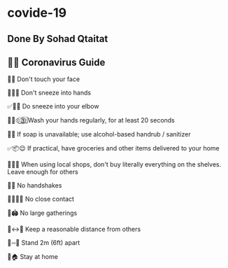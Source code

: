 # covide-19
## Done By Sohad Qtaitat


## 🦠😷 Coronavirus Guide

🚫🤦 Don't touch your face

🚫🤧🤲 Don't sneeze into hands

✅🤧💪 Do sneeze into your elbow

🧼👏⏲2⃣0⃣  Wash your hands regularly, for at least 20 seconds

🧴🤲 If soap is unavailable; use alcohol-based handrub / sanitizer

✅📦😌 If practical, have groceries and other items delivered to your home

🚫🛒😡 When using local shops, don't buy literally everything on the shelves. Leave enough for others 

🚫🤝 No handshakes

🚫🧑‍🤝‍🧑 No close contact

🚫🏟 No large gatherings

🧍↔🧍 Keep a reasonable distance from others

🧍▫▫🧍 Stand 2m (6ft) apart

🧍🏠 Stay at home